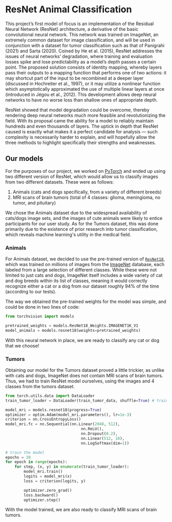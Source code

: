 # ResNet Animal Classification

This project’s first model of focus is an implementation of the Residual Neural Network (ResNet) architecture, a derivative of the basic convolutional neural network. This network was trained on ImageNet, an extremely common dataset for image classification, and will be used in conjunction with a dataset for tumor classification such as that of Panigrahi (2021) and Sarta (2020). Coined by He et al. (2015), ResNet addresses the issues of neural networks’ degradation, where training and evaluation losses spike and lose predictability as a model’s depth passes a certain point. The proposed solution consists of identity mapping, whereby layers pass their outputs to a mapping function that performs one of two actions: it may shortcut part of the input to be recombined at a deeper layer (discussed in Hochreiter et al., 1997), or it may utilize a nonlinear function which asymptotically approximated the use of multiple linear layers at once (introduced in Jégou et al., 2012). This development allows deep neural networks to have no worse loss than shallow ones of appropriate depth.

ResNet showed that model degradation could be overcome, thereby rendering deep neural networks much more feasible and revolutionizing the field. With its proposal came the ability for a model to reliably maintain hundreds and even thousands of layers. The uptick in depth that ResNet caused is exactly what makes it a perfect candidate for analysis — such complexity is necessarily harder to explain, and will hopefully allow the three methods to highlight specifically their strengths and weaknesses.

## Our models

For the purposes of our project, we worked on [PyTorch](https://pytorch.org/) and ended up using two different version of ResNet, which would allow us to classify images from two different datasets. These were as follows:

1. Animals (cats and dogs specifically, from a variety of different breeds)
2. MRI scans of brain tumors (total of 4 classes: glioma, meningioma, no tumor, and pituitary)

We chose the Animals dataset due to the widespread availability of cats/dogs image sets, and the images of cute animals were likely to entice participants for our user study. As for the Tumors dataset, this was done primarily due to the existence of prior research into tumor classification, which reveals machine learning's utility in the medical field.

### Animals

For Animals dataset, we decided to use the pre-trained version of [```ResNet18```](https://pytorch.org/vision/main/models/generated/torchvision.models.resnet18.html), which was trained on millions of images from the [ImageNet](https://www.image-net.org/) database, each labeled from a large selection of different classes. While these were not limited to just cats and dogs, ImageNet itself includes a wide variety of cat and dog breeds within its list of classes, meaning it would correctly recognize either a cat or a dog from our dataset roughly 94% of the time (according to our tests).

The way we obtained the pre-trained weights for the model was simple, and could be done in two lines of code:

```Python
from torchvision import models

pretrained_weights = models.ResNet18_Weights.IMAGENET1K_V1
model_animals = models.resnet18(weights=pretrained_weights)
```
With this neural network in place, we are ready to classify any cat or dog that we choose!

### Tumors

Obtaining our model for the Tumors dataset proved a little trickier, as unlike with cats and dogs, ImageNet does not contain MRI scans of brain tumors. Thus, we had to train ResNet model ourselves, using the images and 4 classes from the tumors dataset.

```Python
from torch.utils.data import DataLoader
train_tumor_loader = DataLoader(train_tumor_data, shuffle=True) # train_tumor_data was obtained using torchvision.datasets.ImageFolder()

model_mri = models.resnet18(progress=True)
optimizer = optim.Adam(model_mri.parameters(), lr=1e-3)
criterion = nn.CrossEntropyLoss()
model_mri.fc = nn.Sequential(nn.Linear(2048, 512),
                                 nn.ReLU(),
                                 nn.Dropout(0.2),
                                 nn.Linear(512, 10),
                                 nn.LogSoftmax(dim=1))

# train the model
epochs = 20
for epoch in range(epochs):
    for step, (x, y) in enumerate(train_tumor_loader):
        model_mri.train()
        logits = model_mri(x)
        loss = criterion(logits, y)

        optimizer.zero_grad()
        loss.backward()
        optimizer.step()
```
With the model trained, we are also ready to classify MRI scans of brain tumors.
